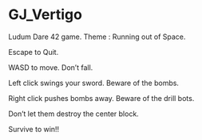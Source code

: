 # GJ_Vertigo
Ludum Dare 42 game. Theme : Running out of Space.

Escape to Quit.

WASD to move. Don’t fall.

Left click swings your sword. Beware of the bombs.

Right click pushes bombs away. Beware of the drill bots.

Don’t let them destroy the center block.

Survive to win!!
